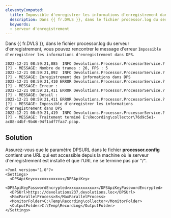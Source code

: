 ```yaml
---
eleventyComputed:
  title: Impossible d'enregistrer les informations d'enregistrement dans {{ fr.DVLS }}
  description: Dans {{ fr.DVLS }}, dans le fichier processor.log du serveur d'enregistrement, vous pouvez rencontrer le message d'erreur "Impossible d'enregistrer les informations d'enregistrement dans DPS".
  keywords:
  - serveur d'enregistrement
---
```

Dans {{ fr.DVLS }}, dans le fichier processor.log du serveur d'enregistrement, vous pouvez rencontrer le message d'erreur `Impossible d'enregistrer les informations d'enregistrement dans DPS`.
```
2022-12-21 08:59:21,085  INFO Devolutions.Processor.ProcessorService.? [?] - MESSAGE: Nombre de trames : 26, FPS : 5
2022-12-21 08:59:21,092  INFO Devolutions.Processor.ProcessorService.? [?] - MESSAGE: Enregistrement des informations dans DPS
2022-12-21 08:59:21,410 ERROR Devolutions.Processor.ProcessorService.? [?] - MESSAGE: Erreur : 
2022-12-21 08:59:21,411 ERROR Devolutions.Processor.ProcessorService.? [?] - MESSAGE: Détail : 
2022-12-21 08:59:21,411 ERROR Devolutions.Processor.ProcessorService.? [?] - MESSAGE: Impossible d'enregistrer les informations d'enregistrement dans DPS
2022-12-21 08:59:21,419  INFO Devolutions.Processor.ProcessorService.? [?] - MESSAGE: Traitement terminé E:\Recording\collector\76d9c5e1-ac88-44bf-9b46-94f1adf7faa7.pcap.
```

## Solution
Assurez-vous que le paramètre DPSURL dans le fichier **processor.config** contient une URL qui est accessible depuis la machine où le serveur d'enregistrement est installé et que l'URL ne se termine pas par "/".
```
<?xml version="1.0"?>
<Settings>
  <DPSApiKey>xxxxxxxxxxxx</DPSApiKey>
  <DPSApiKeyPasswordEncrypted>xxxxxxxxxxxx</DPSApiKeyPasswordEncrypted>
  <DPSUrl>https://devolutions237.devolutions.loc</DPSUrl>
  <MaxParallelProcess>8</MaxParallelProcess>
  <MonitorFolder>C:\Temp\Recording\collector</MonitorFolder>
  <OutputFolder>C:\Temp\Recording</OutputFolder>
</Settings>
```
